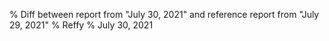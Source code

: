% Diff between report from "July 30, 2021" and reference report from "July 29, 2021"
% Reffy
% July 30, 2021

